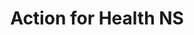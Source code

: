 ---
clayout: hero
bgimage: 'https://placeimg.com/1600/600/nature'
title: Action for Health NS
text: Better healthcare begins now
id: hero
---